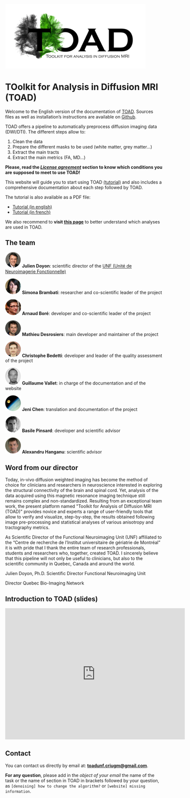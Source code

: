 <img src="figs/toad_logo.png" alt="Toad logo" style="width: 450px;"/>

# TOolkit for Analysis in Diffusion MRI (TOAD)

Welcome to the English version of the documentation of [TOAD](http://unf-montreal.ca/toad/).
Sources files as well as installation’s instructions are available on [Github](https://github.com/UNFmontreal/toad).

TOAD offers a pipeline to automatically preprocess diffusion imaging data (DWI/DTI).
The different steps allow to:

1. Clean the data
2. Prepare the different masks to be used (white matter, grey matter...)
3. Extract the main tracts
4. Extract the main metrics (FA, MD...)

**Please, read the [*License agreement*](about/license.md) section to know which conditions you are supposed to meet to use TOAD!**

This website will guide you to start using TOAD [(tutorial)](tuto/01-requirements.md) and also includes a comprehensive documentation about each step followed by TOAD.

The tutorial is also available as a PDF file:

- [Tutorial (in english)](../../Toad_Tuto_en.pdf)
- [Tutorial (in french)](../../Toad_Tuto_fr.pdf)

We also recommend to **visit [this page](tuto/00-refs.md)** to better understand which analyses are used in TOAD.


## The team

<img src="figs/JDoyon.jpg" alt="Julien Doyon" style="width: 50px;"/> **Julien Doyon**:  scientific director of the [UNF (Unité de Neuroimagerie Fonctionnelle)](www.unf-montreal.ca)

<img src="figs/SBrambati.jpg" alt="Simona Brambati" style="width: 50px;"/> **Simona Brambati**: researcher and co-scientific leader of the project

<img src="figs/ABore.jpg" alt="Arnaud Boré" style="width: 50px;"/> **Arnaud Boré**: developer and co-scientific leader of the project

<img src="figs/MDesrosiers.jpg" alt="Mathieu Desrosiers" style="width: 50px;"/> **Mathieu Desrosiers**: main developer and maintainer of the project

<img src="figs/CBedetti.jpg" alt="Christophe Bedetti" style="width: 50px;"/> **Christophe Bedetti**: developer and leader of the quality assessment of the project 

<img src="figs/GVallet.jpg" alt="Guillaume Vallet" style="width: 50px;"/>  **Guillaume Vallet**: in charge of the documentation and of the website

<img src="figs/JChen.jpg" alt="Jeni Chen" style="width: 50px;"/> **Jeni Chen**: translation and documentation of the project

<img src="figs/BPinsard.jpg" alt="Basile Pinsard" style="width: 50px;"/> **Basile Pinsard**: developer and scientific advisor

<img src="figs/AHanganu.jpg" alt="Alexandru Hanganu" style="width: 50px;"/> **Alexandru Hanganu**: scientific advisor


## Word from our director

Today, in-vivo diffusion weighted imaging has become the method of choice for clinicians and researchers in neuroscience interested in exploring the structural connectivity of the brain and spinal cord. Yet, analysis of the data acquired using this magnetic resonance imaging technique still remains complex and non-standardized. Resulting from an exceptional team work, the present platform named "Toolkit for Analysis of Diffusion MRI (TOAD)" provides novice and experts a range of user-friendly tools that allow to verify and visualize, step-by-step, the results obtained following image pre-processing and statistical analyses of various anisotropy and tractography metrics.  

As Scientific Director of the Functional Neuroimaging Unit (UNF) affiliated to the “Centre de recherche de l’Institut universitaire de gériatrie de Montréal” it is with pride that I thank the entire team of research professionals, students and researchers who, together, created TOAD. I sincerely believe that this pipeline will not only be useful to clinicians, but also to the scientific community in Quebec, Canada and around the world.

Julien Doyon, Ph.D.
Scientific Director
Functional Neuroimaging Unit

Director
Quebec Bio-Imaging Network

## Introduction to TOAD (slides)

<iframe src="http://slides.com/toadunfcriugm/deck-2/embed" width="576" height="420" scrolling="no" frameborder="0" webkitallowfullscreen mozallowfullscreen allowfullscreen></iframe>

## Contact

You can contact us directly by email at: [**toadunf.criugm@gmail.com**](toadunf.criugm@gmail.com).

**For any question**, please add in the *object of your email* the name of the task or the name of section in TOAD in brackets followed by your question, as `[denoising] how to change the algorithm?` or `[website] missing information`.
